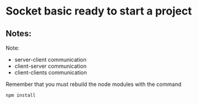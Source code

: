 # Socket basic ready to start a project

## Notes:

Note:

* server-client communication
* client-server communication
* client-clients communication

Remember that you must rebuild the node modules with the command

```
npm install
```
